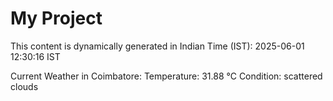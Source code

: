 # My Project

This content is dynamically generated in Indian Time (IST): 2025-06-01 12:30:16 IST


Current Weather in Coimbatore:
Temperature: 31.88 °C
Condition: scattered clouds
